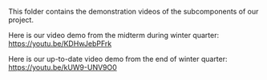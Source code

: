 This folder contains the demonstration videos of the subcomponents of our project.

Here is our video demo from the midterm during winter quarter: https://youtu.be/KDHwJebPFrk

Here is our up-to-date video demo from the end of winter quarter: https://youtu.be/kUW9-UNV9O0
